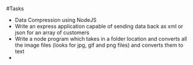 #Tasks
 - Data Compression using NodeJS
 - Write an express application capable of sending data back as xml or json for an array of customers
 - Write a node program which takes in a folder location and converts all the image files (looks for jpg, gif and png files) and converts them to text
 - 
